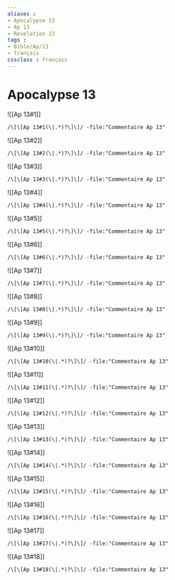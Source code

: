 ```yaml
---
aliases : 
- Apocalypse 13
- Ap 13
- Revelation 13
tags : 
- Bible/Ap/13
- français
cssclass : français
---
```


# Apocalypse 13

![[Ap 13#1]]

```query
/\[\[Ap 13#1(\|.*)?\]\]/ -file:"Commentaire Ap 13"
```

![[Ap 13#2]]

```query
/\[\[Ap 13#2(\|.*)?\]\]/ -file:"Commentaire Ap 13"
```

![[Ap 13#3]]

```query
/\[\[Ap 13#3(\|.*)?\]\]/ -file:"Commentaire Ap 13"
```

![[Ap 13#4]]

```query
/\[\[Ap 13#4(\|.*)?\]\]/ -file:"Commentaire Ap 13"
```

![[Ap 13#5]]

```query
/\[\[Ap 13#5(\|.*)?\]\]/ -file:"Commentaire Ap 13"
```

![[Ap 13#6]]

```query
/\[\[Ap 13#6(\|.*)?\]\]/ -file:"Commentaire Ap 13"
```

![[Ap 13#7]]

```query
/\[\[Ap 13#7(\|.*)?\]\]/ -file:"Commentaire Ap 13"
```

![[Ap 13#8]]

```query
/\[\[Ap 13#8(\|.*)?\]\]/ -file:"Commentaire Ap 13"
```

![[Ap 13#9]]

```query
/\[\[Ap 13#9(\|.*)?\]\]/ -file:"Commentaire Ap 13"
```

![[Ap 13#10]]

```query
/\[\[Ap 13#10(\|.*)?\]\]/ -file:"Commentaire Ap 13"
```

![[Ap 13#11]]

```query
/\[\[Ap 13#11(\|.*)?\]\]/ -file:"Commentaire Ap 13"
```

![[Ap 13#12]]

```query
/\[\[Ap 13#12(\|.*)?\]\]/ -file:"Commentaire Ap 13"
```

![[Ap 13#13]]

```query
/\[\[Ap 13#13(\|.*)?\]\]/ -file:"Commentaire Ap 13"
```

![[Ap 13#14]]

```query
/\[\[Ap 13#14(\|.*)?\]\]/ -file:"Commentaire Ap 13"
```

![[Ap 13#15]]

```query
/\[\[Ap 13#15(\|.*)?\]\]/ -file:"Commentaire Ap 13"
```

![[Ap 13#16]]

```query
/\[\[Ap 13#16(\|.*)?\]\]/ -file:"Commentaire Ap 13"
```

![[Ap 13#17]]

```query
/\[\[Ap 13#17(\|.*)?\]\]/ -file:"Commentaire Ap 13"
```

![[Ap 13#18]]

```query
/\[\[Ap 13#18(\|.*)?\]\]/ -file:"Commentaire Ap 13"
```

